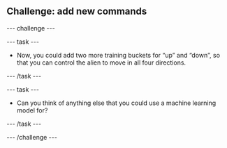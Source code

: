 ## Challenge: add new commands

--- challenge ---

--- task ---

+ Now, you could add two more training buckets for “up” and “down”, so that you can control the alien to move in all four directions.

--- /task ---

--- task ---

+ Can you think of anything else that you could use a machine learning model for?

--- /task ---

--- /challenge ---
